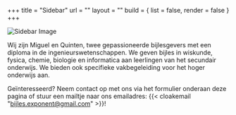 +++
title = "Sidebar"
url = ""
layout = ""
build  = { list = false, render = false }
+++

<img src="/images/IMG_7262.JPG" alt="Sidebar Image" />

Wij zijn Miguel en Quinten, twee gepassioneerde bijlesgevers met een diploma in de ingenieurswetenschappen. We geven bijles in wiskunde, fysica, chemie, biologie en informatica aan leerlingen van het secundair onderwijs. We bieden ook specifieke vakbegeleiding voor het hoger onderwijs aan.

Geïnteresseerd? Neem contact op met ons via het formulier onderaan deze pagina of stuur een mailtje naar ons emailadres: {{< cloakemail "bijles.exponent@gmail.com" >}}!

